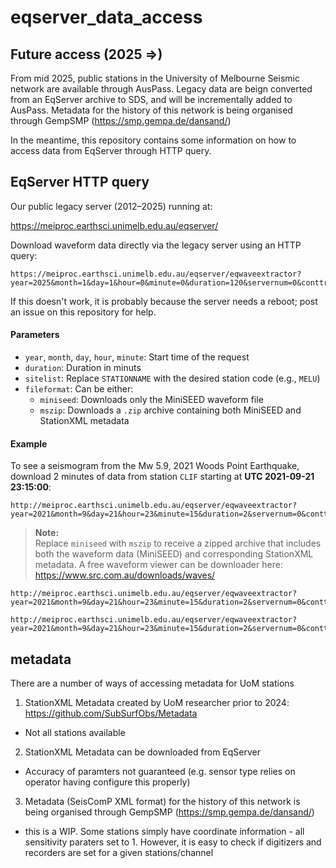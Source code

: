 # eqserver_data_access


## Future access (2025 =>)

From mid 2025, public stations in the University of Melbourne Seismic network are available through AusPass. Legacy data are beign converted from an EqServer archive to SDS, and will be incrementally added to AusPass. Metadata for the history of this network is being organised through GempSMP (https://smp.gempa.de/dansand/)

In the meantime, this repository contains some information on how to access data from EqServer through HTTP query. 


## EqServer HTTP query

Our public legacy server (2012–2025) running at:

https://meiproc.earthsci.unimelb.edu.au/eqserver/

Download waveform data directly via the legacy server using an HTTP query:

```
https://meiproc.earthsci.unimelb.edu.au/eqserver/eqwaveextractor?year=2025&month=1&day=1&hour=0&minute=0&duration=120&servernum=0&conttrig=0&sitechoice=list&sitelist=STATIONNAME&siteradius=&closesite=&radius=&latitude=&longitude=&fileformat=miniseed&getwave=Get+Waveform
```

If this doesn't work, it is probably because the server needs a reboot; post an issue on this repository for help. 


#### Parameters

- `year`, `month`, `day`, `hour`, `minute`: Start time of the request
- `duration`: Duration in minuts
- `sitelist`: Replace `STATIONNAME` with the desired station code (e.g., `MELU`)
- `fileformat`: Can be either:
  - `miniseed`: Downloads only the MiniSEED waveform file
  - `mszip`: Downloads a `.zip` archive containing both MiniSEED and StationXML metadata

#### Example  

To see a seismogram from the Mw 5.9, 2021 Woods Point Earthquake, download 2 minutes of data from station `CLIF` starting at **UTC 2021-09-21 23:15:00**:

```
http://meiproc.earthsci.unimelb.edu.au/eqserver/eqwaveextractor?year=2021&month=9&day=21&hour=23&minute=15&duration=2&servernum=0&conttrig=0&sitechoice=list&sitelist=CLIF&siteradius=&closesite=&radius=&latitude=&longitude=&fileformat=mszip&getwave=Get+Waveform
```


> **Note:**  
> Replace `miniseed` with `mszip` to receive a zipped archive that includes both the waveform data (MiniSEED) and corresponding StationXML metadata.
> A free waveform viewer can be downloader here: https://www.src.com.au/downloads/waves/

```
http://meiproc.earthsci.unimelb.edu.au/eqserver/eqwaveextractor?year=2021&month=9&day=21&hour=23&minute=15&duration=2&servernum=0&conttrig=0&sitechoice=list&sitelist=CLIF&siteradius=&closesite=&radius=&latitude=&longitude=&fileformat=mszip&getwave=Get+Waveform
```

```
http://meiproc.earthsci.unimelb.edu.au/eqserver/eqwaveextractor?year=2021&month=9&day=21&hour=23&minute=15&duration=2&servernum=0&conttrig=0&sitechoice=list&sitelist=CLIF&siteradius=&closesite=&radius=&latitude=&longitude=&fileformat=mszip&getwave=Get+Waveform
```


## metadata

There are a number of ways of accessing metadata for UoM stations 

1. StationXML Metadata created by UoM researcher prior to 2024: https://github.com/SubSurfObs/Metadata
*   Not all stations available
2. StationXML Metadata can be downloaded from EqServer
* Accuracy of paramters not guaranteed (e.g. sensor type relies on operator having configure this properly)
3. Metadata (SeisComP XML format) for the history of this network is being organised through GempSMP (https://smp.gempa.de/dansand/)
* this is a WIP. Some stations simply have coordinate information -  all sensitivity paraters set to 1. However, it is easy to check if digitizers and recorders are set for a given stations/channel
